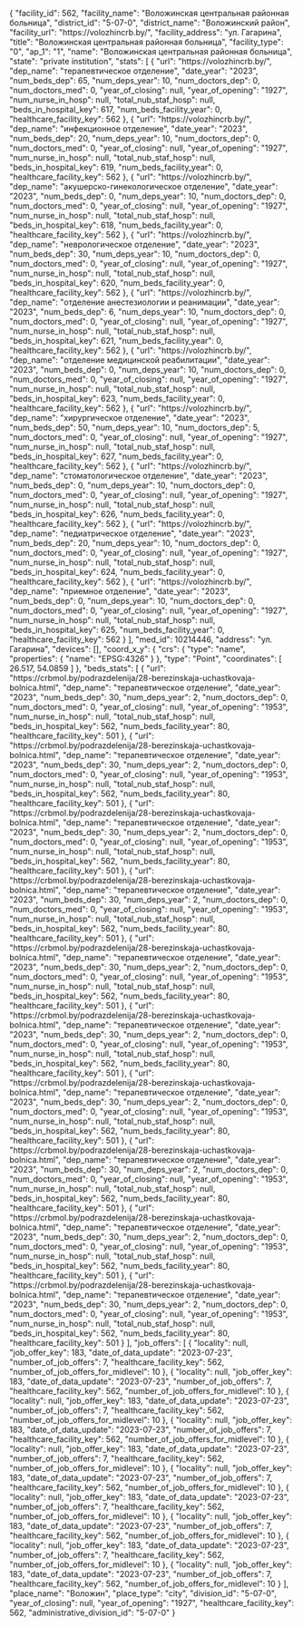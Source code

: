 {
    "facility_id": 562,
    "facility_name": "Воложинская центральная районная больница",
    "district_id": "5-07-0",
    "district_name": "Воложинский район",
    "facility_url": "https:\/\/volozhincrb.by\/",
    "facility_address": "ул. Гагарина",
    "title": "Воложинская центральная районная больница",
    "facility_type": "0",
    "ap_1": "1",
    "name": "Воложинская центральная районная больница",
    "state": "private institution",
    "stats": [
        {
            "url": "https:\/\/volozhincrb.by\/",
            "dep_name": "терапевтическое отделение",
            "date_year": "2023",
            "num_beds_dep": 65,
            "num_deps_year": 10,
            "num_doctors_dep": 0,
            "num_doctors_med": 0,
            "year_of_closing": null,
            "year_of_opening": "1927",
            "num_nurse_in_hosp": null,
            "total_nub_staf_hosp": null,
            "beds_in_hospital_key": 617,
            "num_beds_facility_year": 0,
            "healthcare_facility_key": 562
        },
        {
            "url": "https:\/\/volozhincrb.by\/",
            "dep_name": "инфекционное отделение",
            "date_year": "2023",
            "num_beds_dep": 20,
            "num_deps_year": 10,
            "num_doctors_dep": 0,
            "num_doctors_med": 0,
            "year_of_closing": null,
            "year_of_opening": "1927",
            "num_nurse_in_hosp": null,
            "total_nub_staf_hosp": null,
            "beds_in_hospital_key": 619,
            "num_beds_facility_year": 0,
            "healthcare_facility_key": 562
        },
        {
            "url": "https:\/\/volozhincrb.by\/",
            "dep_name": "акушерско-гинекологическое отделение",
            "date_year": "2023",
            "num_beds_dep": 0,
            "num_deps_year": 10,
            "num_doctors_dep": 0,
            "num_doctors_med": 0,
            "year_of_closing": null,
            "year_of_opening": "1927",
            "num_nurse_in_hosp": null,
            "total_nub_staf_hosp": null,
            "beds_in_hospital_key": 618,
            "num_beds_facility_year": 0,
            "healthcare_facility_key": 562
        },
        {
            "url": "https:\/\/volozhincrb.by\/",
            "dep_name": "неврологическое отделение",
            "date_year": "2023",
            "num_beds_dep": 30,
            "num_deps_year": 10,
            "num_doctors_dep": 0,
            "num_doctors_med": 0,
            "year_of_closing": null,
            "year_of_opening": "1927",
            "num_nurse_in_hosp": null,
            "total_nub_staf_hosp": null,
            "beds_in_hospital_key": 620,
            "num_beds_facility_year": 0,
            "healthcare_facility_key": 562
        },
        {
            "url": "https:\/\/volozhincrb.by\/",
            "dep_name": "отделение анестезиологии и реанимации",
            "date_year": "2023",
            "num_beds_dep": 6,
            "num_deps_year": 10,
            "num_doctors_dep": 0,
            "num_doctors_med": 0,
            "year_of_closing": null,
            "year_of_opening": "1927",
            "num_nurse_in_hosp": null,
            "total_nub_staf_hosp": null,
            "beds_in_hospital_key": 621,
            "num_beds_facility_year": 0,
            "healthcare_facility_key": 562
        },
        {
            "url": "https:\/\/volozhincrb.by\/",
            "dep_name": "отделение медицинской реабилитации",
            "date_year": "2023",
            "num_beds_dep": 0,
            "num_deps_year": 10,
            "num_doctors_dep": 0,
            "num_doctors_med": 0,
            "year_of_closing": null,
            "year_of_opening": "1927",
            "num_nurse_in_hosp": null,
            "total_nub_staf_hosp": null,
            "beds_in_hospital_key": 623,
            "num_beds_facility_year": 0,
            "healthcare_facility_key": 562
        },
        {
            "url": "https:\/\/volozhincrb.by\/",
            "dep_name": "хирургическое отделение",
            "date_year": "2023",
            "num_beds_dep": 50,
            "num_deps_year": 10,
            "num_doctors_dep": 5,
            "num_doctors_med": 0,
            "year_of_closing": null,
            "year_of_opening": "1927",
            "num_nurse_in_hosp": null,
            "total_nub_staf_hosp": null,
            "beds_in_hospital_key": 627,
            "num_beds_facility_year": 0,
            "healthcare_facility_key": 562
        },
        {
            "url": "https:\/\/volozhincrb.by\/",
            "dep_name": "стоматологическое отделение",
            "date_year": "2023",
            "num_beds_dep": 0,
            "num_deps_year": 10,
            "num_doctors_dep": 0,
            "num_doctors_med": 0,
            "year_of_closing": null,
            "year_of_opening": "1927",
            "num_nurse_in_hosp": null,
            "total_nub_staf_hosp": null,
            "beds_in_hospital_key": 626,
            "num_beds_facility_year": 0,
            "healthcare_facility_key": 562
        },
        {
            "url": "https:\/\/volozhincrb.by\/",
            "dep_name": "педиатрическое отделение",
            "date_year": "2023",
            "num_beds_dep": 20,
            "num_deps_year": 10,
            "num_doctors_dep": 0,
            "num_doctors_med": 0,
            "year_of_closing": null,
            "year_of_opening": "1927",
            "num_nurse_in_hosp": null,
            "total_nub_staf_hosp": null,
            "beds_in_hospital_key": 624,
            "num_beds_facility_year": 0,
            "healthcare_facility_key": 562
        },
        {
            "url": "https:\/\/volozhincrb.by\/",
            "dep_name": "приемное отделение",
            "date_year": "2023",
            "num_beds_dep": 0,
            "num_deps_year": 10,
            "num_doctors_dep": 0,
            "num_doctors_med": 0,
            "year_of_closing": null,
            "year_of_opening": "1927",
            "num_nurse_in_hosp": null,
            "total_nub_staf_hosp": null,
            "beds_in_hospital_key": 625,
            "num_beds_facility_year": 0,
            "healthcare_facility_key": 562
        }
    ],
    "med_id": 10214446,
    "address": "ул. Гагарина",
    "devices": [],
    "coord_x_y": {
        "crs": {
            "type": "name",
            "properties": {
                "name": "EPSG:4326"
            }
        },
        "type": "Point",
        "coordinates": [
            26.517,
            54.0859
        ]
    },
    "beds_stats": [
        {
            "url": "https:\/\/crbmol.by\/podrazdelenija\/28-berezinskaja-uchastkovaja-bolnica.html",
            "dep_name": "терапевтическое отделение",
            "date_year": "2023",
            "num_beds_dep": 30,
            "num_deps_year": 2,
            "num_doctors_dep": 0,
            "num_doctors_med": 0,
            "year_of_closing": null,
            "year_of_opening": "1953",
            "num_nurse_in_hosp": null,
            "total_nub_staf_hosp": null,
            "beds_in_hospital_key": 562,
            "num_beds_facility_year": 80,
            "healthcare_facility_key": 501
        },
        {
            "url": "https:\/\/crbmol.by\/podrazdelenija\/28-berezinskaja-uchastkovaja-bolnica.html",
            "dep_name": "терапевтическое отделение",
            "date_year": "2023",
            "num_beds_dep": 30,
            "num_deps_year": 2,
            "num_doctors_dep": 0,
            "num_doctors_med": 0,
            "year_of_closing": null,
            "year_of_opening": "1953",
            "num_nurse_in_hosp": null,
            "total_nub_staf_hosp": null,
            "beds_in_hospital_key": 562,
            "num_beds_facility_year": 80,
            "healthcare_facility_key": 501
        },
        {
            "url": "https:\/\/crbmol.by\/podrazdelenija\/28-berezinskaja-uchastkovaja-bolnica.html",
            "dep_name": "терапевтическое отделение",
            "date_year": "2023",
            "num_beds_dep": 30,
            "num_deps_year": 2,
            "num_doctors_dep": 0,
            "num_doctors_med": 0,
            "year_of_closing": null,
            "year_of_opening": "1953",
            "num_nurse_in_hosp": null,
            "total_nub_staf_hosp": null,
            "beds_in_hospital_key": 562,
            "num_beds_facility_year": 80,
            "healthcare_facility_key": 501
        },
        {
            "url": "https:\/\/crbmol.by\/podrazdelenija\/28-berezinskaja-uchastkovaja-bolnica.html",
            "dep_name": "терапевтическое отделение",
            "date_year": "2023",
            "num_beds_dep": 30,
            "num_deps_year": 2,
            "num_doctors_dep": 0,
            "num_doctors_med": 0,
            "year_of_closing": null,
            "year_of_opening": "1953",
            "num_nurse_in_hosp": null,
            "total_nub_staf_hosp": null,
            "beds_in_hospital_key": 562,
            "num_beds_facility_year": 80,
            "healthcare_facility_key": 501
        },
        {
            "url": "https:\/\/crbmol.by\/podrazdelenija\/28-berezinskaja-uchastkovaja-bolnica.html",
            "dep_name": "терапевтическое отделение",
            "date_year": "2023",
            "num_beds_dep": 30,
            "num_deps_year": 2,
            "num_doctors_dep": 0,
            "num_doctors_med": 0,
            "year_of_closing": null,
            "year_of_opening": "1953",
            "num_nurse_in_hosp": null,
            "total_nub_staf_hosp": null,
            "beds_in_hospital_key": 562,
            "num_beds_facility_year": 80,
            "healthcare_facility_key": 501
        },
        {
            "url": "https:\/\/crbmol.by\/podrazdelenija\/28-berezinskaja-uchastkovaja-bolnica.html",
            "dep_name": "терапевтическое отделение",
            "date_year": "2023",
            "num_beds_dep": 30,
            "num_deps_year": 2,
            "num_doctors_dep": 0,
            "num_doctors_med": 0,
            "year_of_closing": null,
            "year_of_opening": "1953",
            "num_nurse_in_hosp": null,
            "total_nub_staf_hosp": null,
            "beds_in_hospital_key": 562,
            "num_beds_facility_year": 80,
            "healthcare_facility_key": 501
        },
        {
            "url": "https:\/\/crbmol.by\/podrazdelenija\/28-berezinskaja-uchastkovaja-bolnica.html",
            "dep_name": "терапевтическое отделение",
            "date_year": "2023",
            "num_beds_dep": 30,
            "num_deps_year": 2,
            "num_doctors_dep": 0,
            "num_doctors_med": 0,
            "year_of_closing": null,
            "year_of_opening": "1953",
            "num_nurse_in_hosp": null,
            "total_nub_staf_hosp": null,
            "beds_in_hospital_key": 562,
            "num_beds_facility_year": 80,
            "healthcare_facility_key": 501
        },
        {
            "url": "https:\/\/crbmol.by\/podrazdelenija\/28-berezinskaja-uchastkovaja-bolnica.html",
            "dep_name": "терапевтическое отделение",
            "date_year": "2023",
            "num_beds_dep": 30,
            "num_deps_year": 2,
            "num_doctors_dep": 0,
            "num_doctors_med": 0,
            "year_of_closing": null,
            "year_of_opening": "1953",
            "num_nurse_in_hosp": null,
            "total_nub_staf_hosp": null,
            "beds_in_hospital_key": 562,
            "num_beds_facility_year": 80,
            "healthcare_facility_key": 501
        },
        {
            "url": "https:\/\/crbmol.by\/podrazdelenija\/28-berezinskaja-uchastkovaja-bolnica.html",
            "dep_name": "терапевтическое отделение",
            "date_year": "2023",
            "num_beds_dep": 30,
            "num_deps_year": 2,
            "num_doctors_dep": 0,
            "num_doctors_med": 0,
            "year_of_closing": null,
            "year_of_opening": "1953",
            "num_nurse_in_hosp": null,
            "total_nub_staf_hosp": null,
            "beds_in_hospital_key": 562,
            "num_beds_facility_year": 80,
            "healthcare_facility_key": 501
        },
        {
            "url": "https:\/\/crbmol.by\/podrazdelenija\/28-berezinskaja-uchastkovaja-bolnica.html",
            "dep_name": "терапевтическое отделение",
            "date_year": "2023",
            "num_beds_dep": 30,
            "num_deps_year": 2,
            "num_doctors_dep": 0,
            "num_doctors_med": 0,
            "year_of_closing": null,
            "year_of_opening": "1953",
            "num_nurse_in_hosp": null,
            "total_nub_staf_hosp": null,
            "beds_in_hospital_key": 562,
            "num_beds_facility_year": 80,
            "healthcare_facility_key": 501
        }
    ],
    "job_offers": [
        {
            "locality": null,
            "job_offer_key": 183,
            "date_of_data_update": "2023-07-23",
            "number_of_job_offers": 7,
            "healthcare_facility_key": 562,
            "number_of_job_offers_for_midlevel": 10
        },
        {
            "locality": null,
            "job_offer_key": 183,
            "date_of_data_update": "2023-07-23",
            "number_of_job_offers": 7,
            "healthcare_facility_key": 562,
            "number_of_job_offers_for_midlevel": 10
        },
        {
            "locality": null,
            "job_offer_key": 183,
            "date_of_data_update": "2023-07-23",
            "number_of_job_offers": 7,
            "healthcare_facility_key": 562,
            "number_of_job_offers_for_midlevel": 10
        },
        {
            "locality": null,
            "job_offer_key": 183,
            "date_of_data_update": "2023-07-23",
            "number_of_job_offers": 7,
            "healthcare_facility_key": 562,
            "number_of_job_offers_for_midlevel": 10
        },
        {
            "locality": null,
            "job_offer_key": 183,
            "date_of_data_update": "2023-07-23",
            "number_of_job_offers": 7,
            "healthcare_facility_key": 562,
            "number_of_job_offers_for_midlevel": 10
        },
        {
            "locality": null,
            "job_offer_key": 183,
            "date_of_data_update": "2023-07-23",
            "number_of_job_offers": 7,
            "healthcare_facility_key": 562,
            "number_of_job_offers_for_midlevel": 10
        },
        {
            "locality": null,
            "job_offer_key": 183,
            "date_of_data_update": "2023-07-23",
            "number_of_job_offers": 7,
            "healthcare_facility_key": 562,
            "number_of_job_offers_for_midlevel": 10
        },
        {
            "locality": null,
            "job_offer_key": 183,
            "date_of_data_update": "2023-07-23",
            "number_of_job_offers": 7,
            "healthcare_facility_key": 562,
            "number_of_job_offers_for_midlevel": 10
        },
        {
            "locality": null,
            "job_offer_key": 183,
            "date_of_data_update": "2023-07-23",
            "number_of_job_offers": 7,
            "healthcare_facility_key": 562,
            "number_of_job_offers_for_midlevel": 10
        },
        {
            "locality": null,
            "job_offer_key": 183,
            "date_of_data_update": "2023-07-23",
            "number_of_job_offers": 7,
            "healthcare_facility_key": 562,
            "number_of_job_offers_for_midlevel": 10
        }
    ],
    "place_name": "Воложин",
    "place_type": "city",
    "division_id": "5-07-0",
    "year_of_closing": null,
    "year_of_opening": "1927",
    "healthcare_facility_key": 562,
    "administrative_division_id": "5-07-0"
}